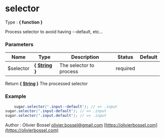 # selector

<!-- @namespace: sugar.scss.core.function.selector -->

Type : **{ function }**


Process selector to avoid having --default, etc...



### Parameters
Name  |  Type  |  Description  |  Status  |  Default
------------  |  ------------  |  ------------  |  ------------  |  ------------
$selector  |  **{ [String](http://www.sass-lang.com/documentation/file.SASS_REFERENCE.html#sass-script-strings) }**  |  The selector to process  |  required  |

Return **{ [String](http://www.sass-lang.com/documentation/file.SASS_REFERENCE.html#sass-script-strings) }** The processed selector

### Example
```scss
	sugar.selector('.input--default'); // => .input
sugar.selector('.input-default'); // => .input
sugar.selector('.input.default'); // => .input
```
Author : Olivier Bossel [olivier.bossel@gmail.com](mailto:olivier.bossel@gmail.com) [https://olivierbossel.com](https://olivierbossel.com)